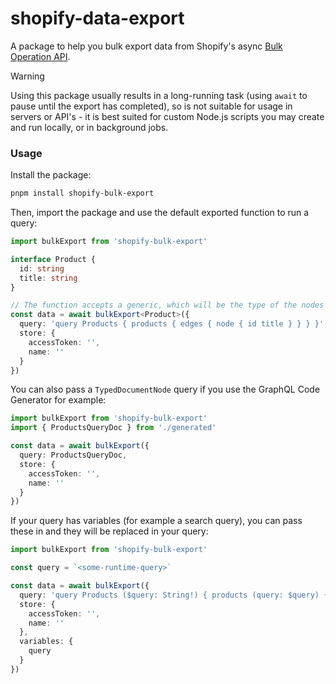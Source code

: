 # shopify-data-export

A package to help you bulk export data from Shopify's async [Bulk Operation API](https://shopify.dev/docs/api/usage/bulk-operations/queries). 

> [!WARNING]
> Using this package usually results in a long-running task (using `await` to pause until the export has completed), so is not suitable for usage in servers or API's - it is best suited for custom Node.js scripts you may create and run locally, or in background jobs.

### Usage

Install the package:

```sh
pnpm install shopify-bulk-export
```

Then, import the package and use the default exported function to run a query:

```ts
import bulkExport from 'shopify-bulk-export'

interface Product {
  id: string
  title: string
}

// The function accepts a generic, which will be the type of the nodes returned:
const data = await bulkExport<Product>({
  query: 'query Products { products { edges { node { id title } } } }',
  store: {
    accessToken: '',
    name: ''
  }
})
```

You can also pass a `TypedDocumentNode` query if you use the GraphQL Code Generator for example:

```ts
import bulkExport from 'shopify-bulk-export'
import { ProductsQueryDoc } from './generated'

const data = await bulkExport({
  query: ProductsQueryDoc,
  store: {
    accessToken: '',
    name: ''
  }
})
```

If your query has variables (for example a search query), you can pass these in and they will be replaced in your query:

```ts
import bulkExport from 'shopify-bulk-export'

const query = `<some-runtime-query>`

const data = await bulkExport({
  query: 'query Products ($query: String!) { products (query: $query) { edges { node { id title } } } }',
  store: {
    accessToken: '',
    name: ''
  },
  variables: {
    query
  }
})
```
